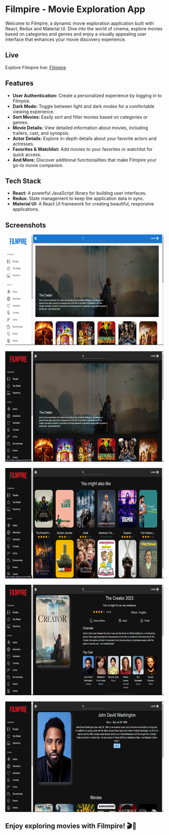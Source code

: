 # Filmpire - Movie Exploration App

Welcome to Filmpire, a dynamic movie exploration application built with React, Redux and Material UI. Dive into the world of cinema, explore movies based on categories and genres and enjoy a visually appealing user interface that enhances your movie discovery experience.

## Live

Explore Filmpire live: [Filmpire](https://yy-filmpire.netlify.app/)

## Features

- **User Authentication:** Create a personalized experience by logging in to Filmpire.
- **Dark Mode:** Toggle between light and dark modes for a comfortable viewing experience.
- **Sort Movies:** Easily sort and filter movies based on categories or genres.
- **Movie Details:** View detailed information about movies, including trailers, cast, and synopsis.
- **Actor Details:** Explore in-depth details about your favorite actors and actresses.
- **Favorites & Watchlist:** Add movies to your favorites or watchlist for quick access.
- **And More:** Discover additional functionalities that make Filmpire your go-to movie companion.

## Tech Stack

- **React:** A powerful JavaScript library for building user interfaces.
- **Redux:** State management to keep the application data in sync.
- **Material UI:** A React UI framework for creating beautiful, responsive applications.

## Screenshots

<div style="display: flex; flex-wrap: wrap; justify-content: center; align-items: center; gap:20px">
<img src="./public/images/homePage_light.png" width="550px" height="350px">
<img src="./public/images/homePage_dark.png" width="550px" height="350px">
<img src="./public/images/moviesPage.png" width="550px" height="350px">
<img src="./public/images/movieDetailPage.png" width="550px" height="350px">
<img src="./public/images/actorDetailPage.png" width="550px" height="350px">
</div>

## Enjoy exploring movies with Filmpire! 🎬🍿
